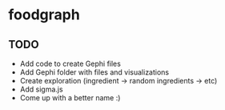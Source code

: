 # foodgraph

## TODO
  - Add code to create Gephi files
  - Add Gephi folder with files and visualizations
  - Create exploration (ingredient -> random ingredients -> etc)
  - Add sigma.js
  - Come up with a better name :)